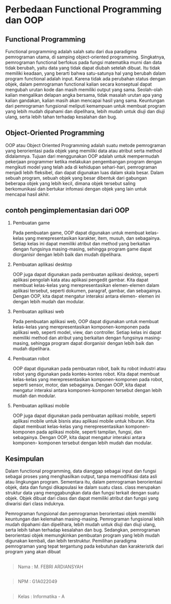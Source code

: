 # Perbedaan Functional Programming dan OOP
## Functional Programming
Functional programming adalah salah satu dari dua paradigma pemrograman utama, di samping object-oriented programming. Singkatnya, pemrograman functional berfokus pada fungsi matematika murni dan data tidak berubah, yaitu data yang tidak dapat diubah setelah dibuat. Itu tidak memiliki keadaan, yang berarti bahwa satu-satunya hal yang berubah dalam program functional adalah input. Karena tidak ada perubahan status dengan objek, dalam pemrograman functional kalian secara konseptual dapat mengubah urutan kode dan masih memiliki output yang sama. Seolah-olah kalian mengalikan delapan angka bersama, tidak masalah urutan apa yang kalian gandakan, kalian masih akan mencapai hasil yang sama. Keuntungan dari pemrograman fungsional meliputi kemampuan untuk membuat program yang lebih mudah dipahami dan dipelihara, lebih mudah untuk diuji dan diuji ulang, serta lebih tahan terhadap kesalahan dan bug.

## Object-Oriented Programming
OOP atau Object Oriented Programming adalah suatu metode pemrograman yang berorientasi pada objek yang memiliki data atau atribut serta method didalamnya. Tujuan dari menggunakan OOP adalah untuk mempermudah pekerjaan programmer ketika melakukan pengembangan program dengan mengikuti model yang telah ada di kehidupan sehari-hari, pemrograman menjadi lebih fleksibel, dan dapat digunakan luas dalam skala besar. Dalam sebuah program, sebuah objek yang besar dibentuk dari gabungan beberapa objek yang lebih kecil, dimana objek tersebut saling berkomunikasi dan bertukar infomasi dengan objek yang lain untuk mencapai hasil akhir.

## contoh pengimplementasian dari OOP
1. Pembuatan game

    Pada pembuatan game, OOP dapat digunakan untuk membuat kelas-kelas yang merepresentasikan karakter, item, musuh, dan sebagainya. Setiap kelas ini dapat memiliki       atribut dan method yang berkaitan dengan fungsinya masing-masing, sehingga program game dapat diorganisir dengan lebih baik dan mudah dipelihara.

2. Pembuatan aplikasi desktop

     OOP juga dapat digunakan pada pembuatan aplikasi desktop, seperti aplikasi pengolah kata atau aplikasi pengedit gambar. Kita dapat membuat kelas-kelas yang            merepresentasikan elemen-elemen dalam aplikasi tersebut, seperti dokumen, paragraf, gambar, dan sebagainya. Dengan OOP, kita dapat mengatur interaksi antara            elemen-   elemen ini dengan lebih mudah dan modular.

3. Pembuatan aplikasi web

    Pada pembuatan aplikasi web, OOP dapat digunakan untuk membuat kelas-kelas yang merepresentasikan komponen-komponen pada aplikasi web, seperti model, view, dan         controller. Setiap kelas ini dapat memiliki method dan atribut yang berkaitan dengan fungsinya masing-masing, sehingga program dapat diorganisir dengan lebih baik     dan mudah dipelihara.

4. Pembuatan robot

    OOP dapat digunakan pada pembuatan robot, baik itu robot industri atau robot yang digunakan pada kontes-kontes robot. Kita dapat membuat kelas-kelas yang               merepresentasikan komponen-komponen pada robot, seperti sensor, motor, dan sebagainya. Dengan OOP, kita dapat mengatur interaksi antara komponen-komponen tersebut     dengan lebih mudah dan modular.

5. Pembuatan aplikasi mobile

    OOP juga dapat digunakan pada pembuatan aplikasi mobile, seperti aplikasi mobile untuk bisnis atau aplikasi mobile untuk hiburan. Kita dapat membuat kelas-kelas       yang merepresentasikan komponen-komponen pada aplikasi mobile, seperti tampilan, fungsi, dan sebagainya. Dengan OOP, kita dapat mengatur interaksi antara komponen-     komponen tersebut dengan lebih mudah dan modular.


## Kesimpulan
Dalam functional programming, data dianggap sebagai input dan fungsi sebagai proses yang menghasilkan output, tanpa memodifikasi data asli atau lingkungan program. Sementara itu, dalam pemrograman berorientasi objek, data dan fungsi dikapsulasi ke dalam suatu class. class merupakan struktur data yang menggabungkan data dan fungsi terkait dengan suatu objek. Objek dibuat dari class dan dapat memiliki atribut dan fungsi yang diwarisi dari class induknya.

Pemrograman fungsional dan pemrograman berorientasi objek memiliki keuntungan dan kelemahan masing-masing. Pemrograman fungsional lebih mudah dipahami dan dipelihara, lebih mudah untuk diuji dan diuji ulang, serta lebih tahan terhadap kesalahan dan bug. Sedangkan, pemrograman berorientasi objek memungkinkan pembuatan program yang lebih mudah digunakan kembali, dan lebih terstruktur. Pemilihan paradigma pemrograman yang tepat tergantung pada kebutuhan dan karakteristik dari program yang akan dibuat 
## 
> Nama : M. FEBRI ARDIANSYAH
## 
> NPM : G1A022049
## 
> Kelas : Informatika - A
